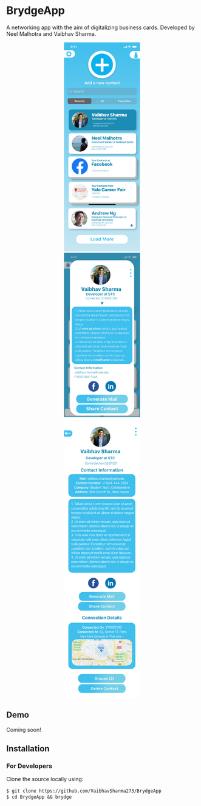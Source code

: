# BrydgeApp
 
A networking app with the aim of digitalizing business cards. Developed by Neel Malhotra and Vaibhav Sharma.
<p align="center">
 <img src="https://github.com/VaibhavSharma273/BrydgeApp/blob/master/Sample/Manage%20Contacts.png" width="200" height="551" /> 
 <br>
 <img src="https://github.com/VaibhavSharma273/BrydgeApp/blob/master/Sample/Contact%20Card.png" width="200" height="433" />
 <br>
 <img src="https://github.com/VaibhavSharma273/BrydgeApp/blob/master/Sample/Contact%20Card%20-%20Full.png" width="200" height="737" />
</p>

## Demo
Coming soon!

## Installation
### For Developers
Clone the source locally using:
```
$ git clone https://github.com/VaibhavSharma273/BrydgeApp
$ cd BrydgeApp && brydge
```
